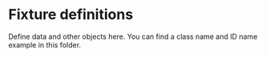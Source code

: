 # Fixture definitions

Define data and other objects here.
You can find a class name and ID name example in this folder.